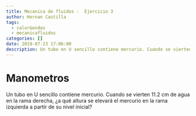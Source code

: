 ```yaml
---
title: Mecanica de fluidos -  Ejercicio 3
author: Hernan Castilla
tags:
  - calor&ondas
  - mecanicafluidos
categories: []
date: 2019-07-23 17:06:00
description: Un tubo en U sencillo contiene mercurio. Cuando se vierten 11.2 cm de agua en la rama derecha, ¿a qué altura se elevará el mercurio en la rama izquierda a partir de su nivel inicial?
---
```

# Manometros

Un tubo en U sencillo contiene mercurio. Cuando se vierten 11.2 cm de agua en la rama derecha, ¿a qué altura se elevará el mercurio en la rama izquierda a partir de su nivel inicial?

<amp-image-lightbox id="imgsolution" layout="nodisplay" ></amp-image-lightbox>
<div class="img--container">
<amp-img 
	on="tap:imgsolution"
	alt="Solución"
	role="button"
	tabindex="0"
	src="/img/calor&ondas/mecanicafluidos/calor_taller_1_3.jpg"
	layout="responsive"
	width="40"
	height="60">
</amp-img>
</div>